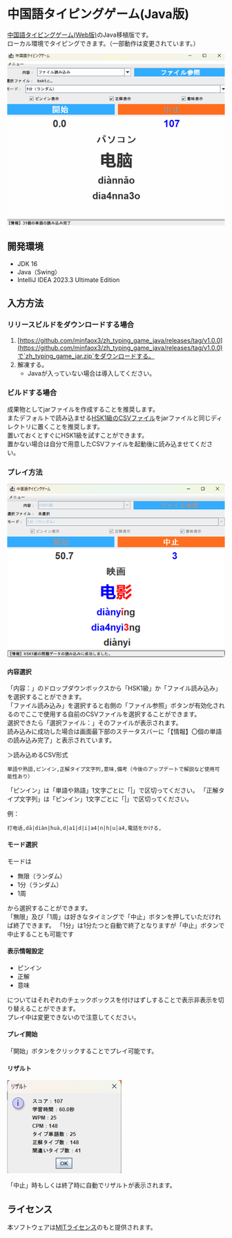 # 中国語タイピングゲーム(Java版)
[中国語タイピングゲーム(Web版)](https://zh-typing-game.minfaox3.net/)のJava移植版です。  
ローカル環境でタイピングできます。（一部動作は変更されています。）

![thumb](https://github.com/minfaox3/zh_typing_game_java/blob/master/thumb.gif?raw=true)

## 開発環境
* JDK 16
* Java（Swing）
* IntelliJ IDEA 2023.3 Ultimate Edition

## 入方方法
### リリースビルドをダウンロードする場合
1. [https://github.com/minfaox3/zh_typing_game_java/releases/tag/v1.0.0](https://github.com/minfaox3/zh_typing_game_java/releases/tag/v1.0.0)で`zh_typing_game_jar.zip`をダウンロードする。
2. 解凍する。
    * Javaが入っていない場合は導入してください。

### ビルドする場合
成果物としてjarファイルを作成することを推奨します。  
またデフォルトで読み込ませる[HSK1級のCSVファイル](https://minfaox3.github.io/m-storage/hsk1.csv)をjarファイルと同じディレクトリに置くことを推奨します。  
置いておくとすぐにHSK1級を試すことができます。  
置かない場合は自分で用意したCSVファイルを起動後に読み込ませてください。

### プレイ方法
![view](https://github.com/minfaox3/zh_typing_game_java/blob/master/view.png?raw=true)
#### 内容選択
「内容：」のドロップダウンボックスから「HSK1級」か「ファイル読み込み」を選択することができます。  
「ファイル読み込み」を選択すると右側の「ファイル参照」ボタンが有効化されるのでここで使用する自前のCSVファイルを選択することができます。  
選択できたら「選択ファイル：」そのファイルが表示されます。  
読み込みに成功した場合は画面最下部のステータスバーに「【情報】〇個の単語の読み込み完了」と表示されています。

＞読み込めるCSV形式
```
単語や熟語,ピンイン,正解タイプ文字列,意味,備考（今後のアップデートで解説など使用可能性あり）
```
「ピンイン」は「単語や熟語」1文字ごとに「|」で区切ってください。
「正解タイプ文字列」は「ピンイン」1文字ごとに「|」で区切ってください。

例：
```
打电话,dā|diàn|huà,d|a1|d|i|a4|n|h|u|a4,電話をかける,
```

#### モード選択
モードは
* 無限（ランダム）
* 1分（ランダム）
* 1周

から選択することができます。  
「無限」及び「1周」は好きなタイミングで「中止」ボタンを押していただければ終了できます。
「1分」は1分たつと自動で終了となりますが「中止」ボタンで中止することも可能です

#### 表示情報設定
* ピンイン
* 正解
* 意味

についてはそれぞれのチェックボックスを付けはずしすることで表示非表示を切り替えることができます。  
プレイ中は変更できないので注意してください。

#### プレイ開始
「開始」ボタンをクリックすることでプレイ可能です。

#### リザルト
![result](https://github.com/minfaox3/zh_typing_game_java/blob/master/result.png?raw=true)

「中止」時もしくは終了時に自動でリザルトが表示されます。

## ライセンス
本ソフトウェアは[MITライセンス](https://github.com/minfaox3/zh_typing_game_java/blob/master/LICENSE.txt)のもと提供されます。